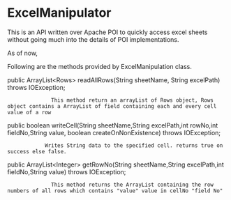 # ExcelManipulator


This is an API written over Apache POI to quickly access excel sheets without going much into the details of POI implementations.

As of now,

Following are the methods provided by ExcelManipulation class.


public ArrayList\<Rows\> readAllRows(String sheetName, String excelPath) throws IOException;

                  This method return an arrayList of Rows object, Rows object contains a ArrayList of field containing each and every cell value of a row
  

public boolean writeCell(String sheetName,String excelPath,int rowNo,int fieldNo,String value, boolean createOnNonExistence) throws IOException;

                Writes String data to the specified cell. returns true on success else false.


public ArrayList\<Integer\> getRowNo(String sheetName,String excelPath,int fieldNo,String value) throws IOException;
                 
                  This method returns the ArrayList containing the row numbers of all rows which contains "value" value in cellNo "field No"
